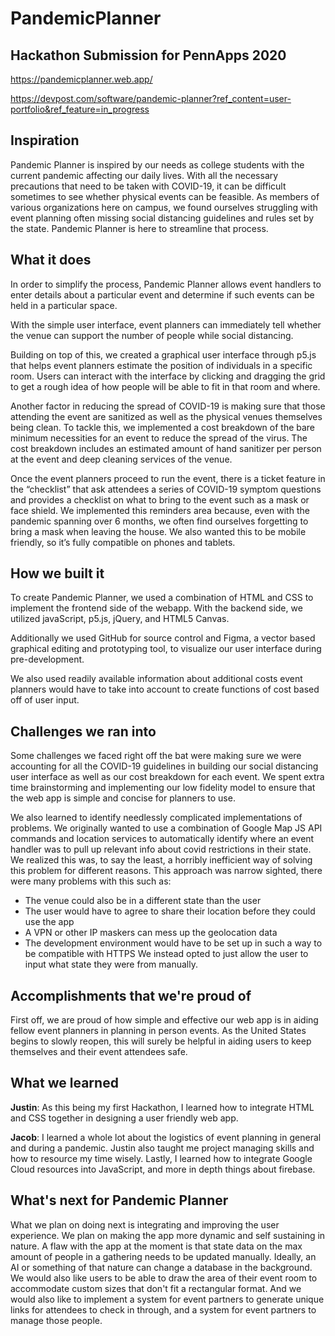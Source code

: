# PandemicPlanner

## Hackathon Submission for PennApps 2020

https://pandemicplanner.web.app/

https://devpost.com/software/pandemic-planner?ref_content=user-portfolio&ref_feature=in_progress

## Inspiration
Pandemic Planner is inspired by our needs as college students with the current pandemic affecting our daily lives. With all the necessary precautions that need to be taken with COVID-19, it can be difficult sometimes to see whether physical events can be feasible. As members of various organizations here on campus, we found ourselves struggling with event planning often missing social distancing guidelines and rules set by the state. Pandemic Planner is here to streamline that process. 

## What it does
In order to simplify the process, Pandemic Planner allows event handlers to enter details about a particular event and determine if such events can be held in a particular space.

With the simple user interface, event planners can immediately tell whether the venue can support the number of people while social distancing. 

Building on top of this, we created a graphical user interface through p5.js that helps event planners estimate the position of individuals in a specific room. Users can interact with the interface by clicking and dragging the grid to get a rough idea of how people will be able to fit in that room and where.

Another factor in reducing the spread of COVID-19 is making sure that those attending the event are sanitized as well as the physical venues themselves being clean. To tackle this, we implemented a cost breakdown of the bare minimum necessities for an event to reduce the spread of the virus. The cost breakdown includes an estimated amount of hand sanitizer per person at the event and deep cleaning services of the venue. 

Once the event planners proceed to run the event, there is a ticket feature in the “checklist” that ask attendees a series of COVID-19 symptom questions and provides a checklist on what to bring to the event such as a mask or face shield. We implemented this reminders area because, even with the pandemic spanning over 6 months, we often find ourselves forgetting to bring a mask when leaving the house. We also wanted this to be mobile friendly, so it’s fully compatible on phones and tablets.

## How we built it
To create Pandemic Planner, we used a combination of HTML and CSS to implement the frontend side of the webapp. With the backend side, we utilized javaScript, p5.js, jQuery, and HTML5 Canvas. 

Additionally we used GitHub for source control and Figma, a vector based graphical editing and prototyping tool, to visualize our user interface during pre-development.

We also used readily available information about additional costs event planners would have to take into account to create functions of cost based off of user input.

## Challenges we ran into
Some challenges we faced right off the bat were making sure we were accounting for all the COVID-19 guidelines in building our social distancing user interface as well as our cost breakdown for each event. We spent extra time brainstorming and implementing our low fidelity model to ensure that the web app is simple and concise for planners to use. 

We also learned to identify needlessly complicated implementations of problems. We originally wanted to use a combination of Google Map JS API commands and location services to automatically identify where an event handler was to pull up relevant info about covid restrictions in their state. We realized this was, to say the least, a horribly inefficient way of solving this problem for different reasons. This approach was narrow sighted, there were many problems with this such as:
- The venue could also be in a different state than the user 
- The user would have to agree to share their location before they could use the app
- A VPN or other IP maskers can mess up the geolocation data
- The development environment would have to be set up in such a way to be compatible with HTTPS
We instead opted to just allow the user to input what state they were from manually.

## Accomplishments that we're proud of
First off, we are proud of how simple and effective our web app is in aiding fellow event planners in planning in person events. As the United States begins to slowly reopen, this will surely be helpful in aiding users to keep themselves and their event attendees safe.

## What we learned
**Justin**: As this being my first Hackathon, I learned how to integrate HTML and CSS together in designing a user friendly web app.

**Jacob**: I learned a whole lot about the logistics of event planning in general and during a pandemic. Justin also taught me project managing skills and how to resource my time wisely. Lastly, I learned how to integrate Google Cloud resources into JavaScript, and more in depth things about firebase. 


## What's next for Pandemic Planner
What we plan on doing next is integrating and improving the user experience. 
We plan on making the app more dynamic and self sustaining in nature. A flaw with the app at the moment is that state data on the max amount of people in a gathering needs to be updated manually. Ideally, an AI or something of that nature can change a database in the background. We would also like users to be able to draw the area of their event room to accommodate custom sizes that don't fit a rectangular format. And we would also like to implement a system for event partners to generate unique links for attendees to check in through, and a system for event partners to manage those people.
